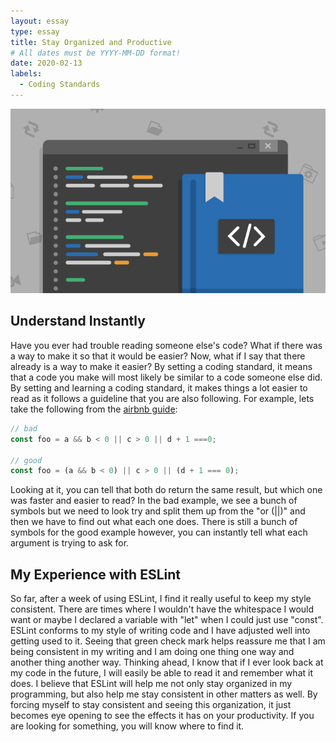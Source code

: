```yaml
---
layout: essay
type: essay
title: Stay Organized and Productive
# All dates must be YYYY-MM-DD format!
date: 2020-02-13
labels:
  - Coding Standards
---
```


<img class="ui centered fluid rounded image" src="../images/codingStandards.png">

## Understand Instantly

Have you ever had trouble reading someone else's code? What if there was a way to make it so that it would be easier? Now, what if I say that there already is a way to make it easier? By setting a coding standard, it means that a code you make will most likely be similar to a code someone else did. By setting and learning a coding standard, it makes things a lot easier to read as it follows a guideline that you are also following. For example, lets take the following from the [airbnb guide](https://github.com/airbnb/javascript#the-javascript-style-guide-guide):
```javascript
// bad
const foo = a && b < 0 || c > 0 || d + 1 ===0;

// good
const foo = (a && b < 0) || c > 0 || (d + 1 === 0);
```
Looking at it, you can tell that both do return the same result, but which one was faster and easier to read? In the bad example, we see a bunch of symbols but we need to look try and split them up from the "or (||)" and then we have to find out what each one does. There is still a bunch of symbols for the good example however, you can instantly tell what each argument is trying to ask for.

## My Experience with ESLint

So far, after a week of using ESLint, I find it really useful to keep my style consistent. There are times where I wouldn't have the whitespace I would want or maybe I declared a variable with "let" when I could just use "const". ESLint conforms to my style of writing code and I have adjusted well into getting used to it. Seeing that green check mark helps reassure me that I am being consistent in my writing and I am doing one thing one way and another thing another way. Thinking ahead, I know that if I ever look back at my code in the future, I will easily be able to read it and remember what it does. I believe that ESLint will help me not only stay organized in my programming, but also help me stay consistent in other matters as well. By forcing myself to stay consistent and seeing this organization, it just becomes eye opening to see the effects it has on your productivity. If you are looking for something, you will know where to find it.